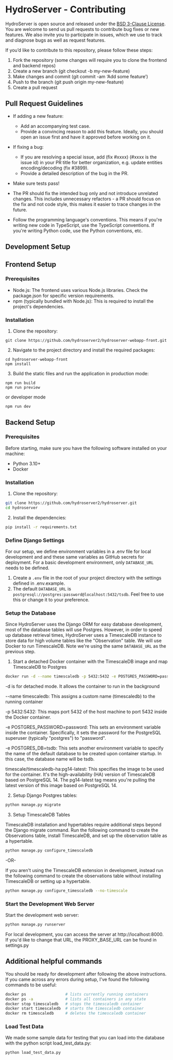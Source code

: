 # HydroServer - Contributing

HydroServer is open source and released under the [BSD 3-Clause License](LICENSE). You are welcome to send us pull requests to contribute bug fixes or new features. We also invite you to participate in issues, which we use to track and diagnose bugs as well as request features.

If you’d like to contribute to this repository, please follow these steps:

1. Fork the repository (some changes will require you to clone the frontend and backend repos)
2. Create a new branch (git checkout -b my-new-feature)
3. Make changes and commit (git commit -am ‘Add some feature’)
4. Push to the branch (git push origin my-new-feature)
5. Create a pull request

## Pull Request Guidelines

- If adding a new feature:

  - Add an accompanying test case.
  - Provide a convincing reason to add this feature. Ideally, you should open an issue first and have it approved before working on it.

- If fixing a bug:

  - If you are resolving a special issue, add (fix #xxxx) (#xxxx is the issue id) in your PR title for better organization, e.g. update entities encoding/decoding (fix #3899).
  - Provide a detailed description of the bug in the PR.

- Make sure tests pass!

- The PR should fix the intended bug only and not introduce unrelated changes. This includes unnecessary refactors - a PR should focus on the fix and not code style, this makes it easier to trace changes in the future.

- Follow the programming language's conventions. This means if you're writing new code in TypeScript, use the TypeScript conventions. If you're writing Python code, use the Python conventions, etc.

## Development Setup

## Frontend Setup

### Prerequisites

- Node.js: The frontend uses various Node.js libraries. Check the package.json for specific version requirements.
- npm (typically bundled with Node.js): This is required to install the project's dependencies.

### Installation

1. Clone the repository:

```
git clone https://github.com/hydroserver2/hydroserver-webapp-front.git
```

2. Navigate to the project directory and install the required packages:

```
cd hydroserver-webapp-front
npm install
```

3. Build the static files and run the application in production mode:

```
npm run build
npm run preview
```

or developer mode

```
npm run dev
```

## Backend Setup

### Prerequisites

Before starting, make sure you have the following software installed on your machine:

- Python 3.10+
- Docker

### Installation

1. Clone the repository:

```bash
git clone https://github.com/hydroserver2/hydroserver.git
cd hydroserver
```

2. Install the dependencies:

```bash
pip install -r requirements.txt
```

### Define Django Settings

For our setup, we define environment variables in a .env file for local development and and these same variables as GitHub secrets for deployment. For a basic development environment, only `DATABASE_URL` needs to be defined.

1. Create a `.env` file in the root of your project directory with the settings defined in .env.example.
2. The default `DATABASE_URL` is `postgresql://postgres:password@localhost:5432/tsdb`. Feel free to use this or change it to your preference.

### Setup the Database

Since HydroServer uses the Django ORM for easy database development, most of the database tables will use Postgres. However, in order to speed up database retrieval times, HydroServer uses a TimescaleDB instance to store data for high volume tables like the "Observation" table. We will use Docker to run TimescaleDB. Note we're using the same `DATABASE_URL` as the previous step.

1. Start a detached Docker container with the TimescaleDB image and map TimescaleDB to Postgres

```bash
docker run -d --name timescaledb -p 5432:5432 -e POSTGRES_PASSWORD=password -e POSTGRES_DB=tsdb timescale/timescaledb-ha:pg14-latest
```

-d is for detached mode. It allows the container to run in the background

--name timescaledb: This assigns a custom name (timescaledb) to the running container

-p 5432:5432: This maps port 5432 of the host machine to port 5432 inside the Docker container.

-e POSTGRES_PASSWORD=password: This sets an environment variable inside the container. Specifically, it sets the password for the PostgreSQL superuser (typically "postgres") to "password".

-e POSTGRES_DB=tsdb: This sets another environment variable to specify the name of the default database to be created upon container startup. In this case, the database name will be tsdb.

timescale/timescaledb-ha:pg14-latest: This specifies the image to be used for the container. It's the high-availability (HA) version of TimescaleDB based on PostgreSQL 14. The pg14-latest tag means you're pulling the latest version of this image based on PostgreSQL 14.

2. Setup Django Postgres tables:

```bash
python manage.py migrate
```

3. Setup TimescaleDB Tables

TimescaleDB installation and hypertables require additional steps beyond the Django migrate command. Run the following command to create the Observations table, install TimescaleDB, and set up the observation table as a hypertable.

```bash
python manage.py configure_timescaledb
```

-OR-

If you aren't using the TimescaleDB extension in development, instead run the following command to create the
observations table without installing TimescaleDB or setting up a hypertable.

```bash
python manage.py configure_timescaledb --no-timescale
```

### Start the Development Web Server

Start the development web server:

```bash
python manage.py runserver
```

For local development, you can access the server at http://localhost:8000. If you'd like to change that URL, the PROXY_BASE_URL can be found in settings.py

## Additional helpful commands

You should be ready for development after following the above instructions. If you came across any errors during setup, I've found the following commands to be useful:

```bash
docker ps                 # lists currently running containers
docker ps -a              # lists all containers in any state
docker stop timescaledb   # stops the timescaledb container
docker start timescaledb  # starts the timescaledb container
docker rm timescaledb     # deletes the timescaledb container
```

### Load Test Data

We made some sample data for testing that you can load into the database with the python script load_test_data.py:

```bash
python load_test_data.py
```
